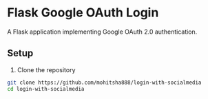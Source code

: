 # Flask Google OAuth Login

A Flask application implementing Google OAuth 2.0 authentication.

## Setup

1. Clone the repository
```bash
git clone https://github.com/mohitsha888/login-with-socialmedia
cd login-with-socialmedia
